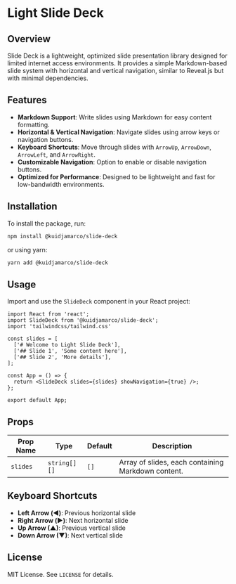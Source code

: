 # Light Slide Deck

## Overview
Slide Deck is a lightweight, optimized slide presentation library designed for limited internet access environments. It provides a simple Markdown-based slide system with horizontal and vertical navigation, similar to Reveal.js but with minimal dependencies.

## Features
- **Markdown Support**: Write slides using Markdown for easy content formatting.
- **Horizontal & Vertical Navigation**: Navigate slides using arrow keys or navigation buttons.
- **Keyboard Shortcuts**: Move through slides with `ArrowUp`, `ArrowDown`, `ArrowLeft`, and `ArrowRight`.
- **Customizable Navigation**: Option to enable or disable navigation buttons.
- **Optimized for Performance**: Designed to be lightweight and fast for low-bandwidth environments.

## Installation
To install the package, run:

```sh
npm install @kuidjamarco/slide-deck
```

or using yarn:

```sh
yarn add @kuidjamarco/slide-deck
```

## Usage
Import and use the `SlideDeck` component in your React project:

```tsx
import React from 'react';
import SlideDeck from '@kuidjamarco/slide-deck';
import 'tailwindcss/tailwind.css'

const slides = [
  ['# Welcome to Light Slide Deck'],
  ['## Slide 1', 'Some content here'],
  ['## Slide 2', 'More details'],
];

const App = () => {
  return <SlideDeck slides={slides} showNavigation={true} />;
};

export default App;
```

## Props
| Prop Name      | Type         | Default | Description                                      |
|--------------|-------------|---------|-------------------------------------------------|
| `slides`      | `string[][]` | `[]`     | Array of slides, each containing Markdown content. |

## Keyboard Shortcuts
- **Left Arrow (◀︎)**: Previous horizontal slide
- **Right Arrow (▶︎)**: Next horizontal slide
- **Up Arrow (▲)**: Previous vertical slide
- **Down Arrow (▼)**: Next vertical slide

## License
MIT License. See `LICENSE` for details.

